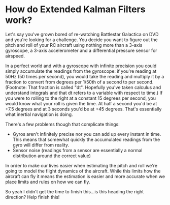 How do Extended Kalman Filters work?
======
Let's say you've grown bored of re-watching Battlestar Galactica on DVD and you're looking for a challenge. You decide you want to figure out the pitch and roll of your RC aircraft using nothing more than a 3-axis gyroscope, a 3-axis accelerometer and a differential pressure sensor for airspeed.

In a perfect world and with a gyroscope with infinite precision you could simply accumulate the readings from the gyroscope: if you're reading at 50Hz (50 times per second), you would take the reading and multiply it by a fraction to convert from degrees per 1/50th of a second to per second. (Footnote: That fraction is called "dt". Hopefully you've taken calculus and understand integrals and that dt refers to a variable with respect to time.) If you were to rolling to the right at a constant 15 degrees per second, you would know what your roll is given the time. At half a second you'd be at +7.5 degrees and at 3 seconds you'd be at +45 degrees. That's essentially what inertial navigation is doing.

There's a few problems though that complicate things:

 * Gyros aren't infinitely precise nor you can add up every instant in time. This means that somewhat quickly the accumulated readings from the gyro will differ from reality.
 * Sensor noise (readings from a sensor are essentially a normal distribution around the correct value)

In order to make our lives easier when estimating the pitch and roll we're going to model the flight dynamics of the aircraft. While this limits how the aircraft can fly it means the estimation is easier and more accurate when we place limits and rules on how we can fly.





So yeah I didn't get the time to finish this…is this heading the right direction? Help finish this!